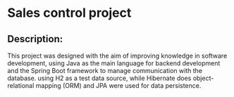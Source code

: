 # Sales control project 

## Description:
This project was designed with the aim of improving knowledge in software development, using Java as the main language for backend development and the Spring Boot framework to manage communication with the database.
using H2 as a test data source, while Hibernate does object-relational mapping (ORM) and JPA were used for data persistence.

